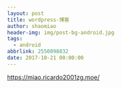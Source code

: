 ```yaml
---
layout: post
title: wordpress-博客
author: shaomiao
header-img: img/post-bg-android.jpg
tags:
  - android
abbrlink: 2550098832
date: 2017-10-21 00:00:00
---
```

https://miao.ricardo2001zg.moe/
